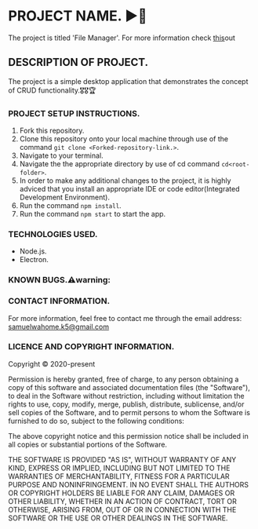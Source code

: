 # PROJECT NAME. :arrow_forward::high_brightness:
The project is titled 'File Manager'. For more information check [this]()out


## DESCRIPTION OF PROJECT.
The project is a simple desktop application that demonstrates the concept of CRUD  functionality.:medal_military::medal_military::trophy:

### PROJECT SETUP INSTRUCTIONS.
1. Fork this repository.
2. Clone this repository onto your local machine through use of the command `git clone <Forked-repository-link.>`. 
3. Navigate to your terminal.
4. Navigate the the appropriate directory by use of cd command `cd<root-folder>`.
5. In order to make any additional changes to the project, it is highly adviced that you install an appropriate IDE or code editor(Integrated Development Environment).
6. Run the command `npm install`.
7. Run the command `npm start` to start the app.

      
### TECHNOLOGIES USED.
- Node.js.
- Electron.


### KNOWN BUGS.:warning:warning:


### CONTACT INFORMATION.
For more information, feel free to contact me through the email address: samuelwahome.k5@gmail.com

### LICENCE AND COPYRIGHT INFORMATION.
Copyright :copyright: 2020-present

Permission is hereby granted, free of charge, to any person obtaining a copy
of this software and associated documentation files (the "Software"), to deal
in the Software without restriction, including without limitation the rights
to use, copy, modify, merge, publish, distribute, sublicense, and/or sell
copies of the Software, and to permit persons to whom the Software is
furnished to do so, subject to the following conditions:

The above copyright notice and this permission notice shall be included in all
copies or substantial portions of the Software.

THE SOFTWARE IS PROVIDED "AS IS", WITHOUT WARRANTY OF ANY KIND, EXPRESS OR
IMPLIED, INCLUDING BUT NOT LIMITED TO THE WARRANTIES OF MERCHANTABILITY,
FITNESS FOR A PARTICULAR PURPOSE AND NONINFRINGEMENT. IN NO EVENT SHALL THE
AUTHORS OR COPYRIGHT HOLDERS BE LIABLE FOR ANY CLAIM, DAMAGES OR OTHER
LIABILITY, WHETHER IN AN ACTION OF CONTRACT, TORT OR OTHERWISE, ARISING FROM,
OUT OF OR IN CONNECTION WITH THE SOFTWARE OR THE USE OR OTHER DEALINGS IN THE
SOFTWARE.
